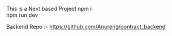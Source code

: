 This is a Next based Project
npm i <br/>
npm run dev <br/>

Backend Repo :- https://github.com/Anureng/contract_backend
